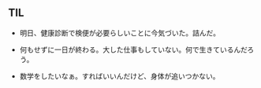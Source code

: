 ## TIL

* 明日、健康診断で検便が必要らしいことに今気づいた。詰んだ。

* 何もせずに一日が終わる。大した仕事もしていない。何で生きているんだろう。

* 数学をしたいなぁ。すればいいんだけど、身体が追いつかない。